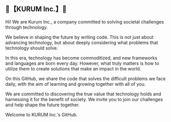 ## 🚀【KURUM Inc.】🚀

Hi! We are Kurum Inc., a company committed to solving societal challenges through technology.

We believe in shaping the future by writing code. This is not just about advancing technology, but about deeply considering what problems that technology should solve.

In this era, technology has become commoditized, and new frameworks and languages are born every day. However, what truly matters is how to utilize them to create solutions that make an impact in the world.

On this GitHub, we share the code that solves the difficult problems we face daily, with the aim of learning and growing together with all of you.

We are committed to discovering the true value that technology holds and harnessing it for the benefit of society. We invite you to join our challenges and help shape the future together.

Welcome to KURUM Inc.'s GitHub.

